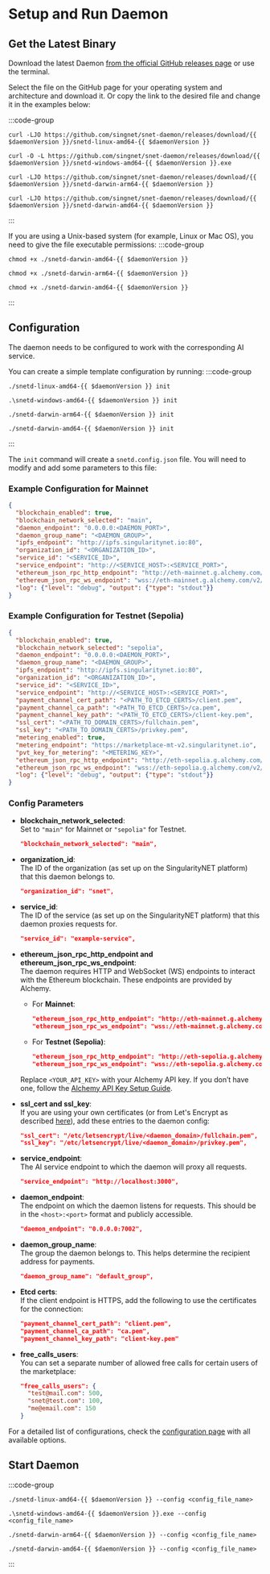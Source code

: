 # Setup and Run Daemon

## Get the Latest Binary

Download the latest Daemon [from the official GitHub releases page](https://github.com/singnet/snet-daemon/releases/latest) or use the terminal.

Select the file on the GitHub page for your operating system and architecture and download it. Or copy the link to the desired file and change it in the examples below:

:::code-group

```sh-vue [Linux]
curl -LJO https://github.com/singnet/snet-daemon/releases/download/{{ $daemonVersion }}/snetd-linux-amd64-{{ $daemonVersion }}
```

```powershell-vue [Windows Powershell/Cmd]
curl -O -L https://github.com/singnet/snet-daemon/releases/download/{{ $daemonVersion }}/snetd-windows-amd64-{{ $daemonVersion }}.exe
```

```sh-vue [MacOS ARM]
curl -LJO https://github.com/singnet/snet-daemon/releases/download/{{ $daemonVersion }}/snetd-darwin-arm64-{{ $daemonVersion }}
```

```sh-vue [MacOS Intel]
curl -LJO https://github.com/singnet/snet-daemon/releases/download/{{ $daemonVersion }}/snetd-darwin-amd64-{{ $daemonVersion }}
```

:::

If you are using a Unix-based system (for example, Linux or Mac OS), you need to give the file executable permissions:
:::code-group

```sh-vue [Linux]
chmod +x ./snetd-darwin-amd64-{{ $daemonVersion }}
```

```sh-vue [MacOS ARM]
chmod +x ./snetd-darwin-arm64-{{ $daemonVersion }}
```

```sh-vue [MacOS Intel]
chmod +x ./snetd-darwin-amd64-{{ $daemonVersion }}
```

:::

## Configuration 

The daemon needs to be configured to work with the corresponding AI service.

You can create a simple template configuration by running:
:::code-group

```sh-vue [Linux]
./snetd-linux-amd64-{{ $daemonVersion }} init
```

```powershell-vue [Windows Powershell/Cmd]
.\snetd-windows-amd64-{{ $daemonVersion }} init
```

```sh-vue [MacOS ARM]
./snetd-darwin-arm64-{{ $daemonVersion }} init
```

```sh-vue [MacOS Intel]
./snetd-darwin-amd64-{{ $daemonVersion }} init
```

:::

The `init` command will create a `snetd.config.json` file. You will need to modify and add some parameters to this file:

### Example Configuration for Mainnet
```json
{
  "blockchain_enabled": true,
  "blockchain_network_selected": "main",
  "daemon_endpoint": "0.0.0.0:<DAEMON_PORT>",
  "daemon_group_name": "<DAEMON_GROUP>",
  "ipfs_endpoint": "http://ipfs.singularitynet.io:80",
  "organization_id": "<ORGANIZATION_ID>",
  "service_id": "<SERVICE_ID>",
  "service_endpoint": "http://<SERVICE_HOST>:<SERVICE_PORT>",
  "ethereum_json_rpc_http_endpoint": "http://eth-mainnet.g.alchemy.com/v2/<YOUR_API_KEY>",
  "ethereum_json_rpc_ws_endpoint": "wss://eth-mainnet.g.alchemy.com/v2/<YOUR_API_KEY>",
  "log": {"level": "debug", "output": {"type": "stdout"}}
}
```

### Example Configuration for Testnet (Sepolia)
```json
{
  "blockchain_enabled": true,
  "blockchain_network_selected": "sepolia",
  "daemon_endpoint": "0.0.0.0:<DAEMON_PORT>",
  "daemon_group_name": "<DAEMON_GROUP>",
  "ipfs_endpoint": "http://ipfs.singularitynet.io:80",
  "organization_id": "<ORGANIZATION_ID>",
  "service_id": "<SERVICE_ID>",
  "service_endpoint": "http://<SERVICE_HOST>:<SERVICE_PORT>",
  "payment_channel_cert_path": "<PATH_TO_ETCD_CERTS>/client.pem",
  "payment_channel_ca_path": "<PATH_TO_ETCD_CERTS>/ca.pem",
  "payment_channel_key_path": "<PATH_TO_ETCD_CERTS>/client-key.pem",
  "ssl_cert": "<PATH_TO_DOMAIN_CERTS>/fullchain.pem",
  "ssl_key": "<PATH_TO_DOMAIN_CERTS>/privkey.pem",
  "metering_enabled": true,
  "metering_endpoint": "https://marketplace-mt-v2.singularitynet.io",
  "pvt_key_for_metering": "<METERING_KEY>",
  "ethereum_json_rpc_http_endpoint": "http://eth-sepolia.g.alchemy.com/v2/<YOUR_API_KEY>",
  "ethereum_json_rpc_ws_endpoint": "wss://eth-sepolia.g.alchemy.com/v2/<YOUR_API_KEY>",
  "log": {"level": "debug", "output": {"type": "stdout"}}
}
```

### Config Parameters

- **blockchain_network_selected**:  
  Set to `"main"` for Mainnet or `"sepolia"` for Testnet.
  ```json
  "blockchain_network_selected": "main",
  ```

- **organization_id**:  
  The ID of the organization (as set up on the SingularityNET platform) that this daemon belongs to.
  ```json
  "organization_id": "snet",
  ```

- **service_id**:  
  The ID of the service (as set up on the SingularityNET platform) that this daemon proxies requests for.
  ```json
  "service_id": "example-service",
  ```

- **ethereum_json_rpc_http_endpoint and ethereum_json_rpc_ws_endpoint**:  
  The daemon requires HTTP and WebSocket (WS) endpoints to interact with the Ethereum blockchain. These endpoints are provided by Alchemy.  
  - For **Mainnet**:  
    ```json
    "ethereum_json_rpc_http_endpoint": "http://eth-mainnet.g.alchemy.com/v2/<YOUR_API_KEY>",
    "ethereum_json_rpc_ws_endpoint": "wss://eth-mainnet.g.alchemy.com/v2/<YOUR_API_KEY>"
    ```  
  - For **Testnet (Sepolia)**:  
    ```json
    "ethereum_json_rpc_http_endpoint": "http://eth-sepolia.g.alchemy.com/v2/<YOUR_API_KEY>",
    "ethereum_json_rpc_ws_endpoint": "wss://eth-sepolia.g.alchemy.com/v2/<YOUR_API_KEY>"
    ```  
  Replace `<YOUR_API_KEY>` with your Alchemy API key. If you don’t have one, follow the [Alchemy API Key Setup Guide](/docs/products/DecentralizedAIPlatform/Daemon/alchemy-api/).


- **ssl_cert and ssl_key**:  
  If you are using your own certificates (or from Let's Encrypt as described [here](/docs/products/DecentralizedAIPlatform/Daemon/daemon-ssl-setup/)), add these entries to the daemon config:
  ```json
  "ssl_cert": "/etc/letsencrypt/live/<daemon_domain>/fullchain.pem",
  "ssl_key": "/etc/letsencrypt/live/<daemon_domain>/privkey.pem",
  ```

- **service_endpoint**:  
  The AI service endpoint to which the daemon will proxy all requests.
  ```json
  "service_endpoint": "http://localhost:3000",
  ```

- **daemon_endpoint**:  
  The endpoint on which the daemon listens for requests. This should be in the `<host>:<port>` format and publicly accessible.
  ```json
  "daemon_endpoint": "0.0.0.0:7002",
  ```

- **daemon_group_name**:  
  The group the daemon belongs to. This helps determine the recipient address for payments.
  ```json
  "daemon_group_name": "default_group",
  ```

- **Etcd certs**:  
  If the client endpoint is HTTPS, add the following to use the certificates for the connection:
  ```json
  "payment_channel_cert_path": "client.pem",
  "payment_channel_ca_path": "ca.pem",
  "payment_channel_key_path": "client-key.pem"
  ```

- **free_calls_users**:  
  You can set a separate number of allowed free calls for certain users of the marketplace:
  ```json
  "free_calls_users": {
    "test@mail.com": 500,
    "snet@test.com": 100,
    "me@email.com": 150
  }
  ```

For a detailed list of configurations, check the [configuration page](https://github.com/singnet/snet-daemon#configuration) with all available options.

## Start Daemon

:::code-group

```sh-vue [Linux]
./snetd-linux-amd64-{{ $daemonVersion }} --config <config_file_name>
```

```powershell-vue [Windows Powershell/Cmd]
.\snetd-windows-amd64-{{ $daemonVersion }}.exe --config <config_file_name>
```

```sh-vue [MacOS ARM]
./snetd-darwin-arm64-{{ $daemonVersion }} --config <config_file_name>
```

```sh-vue [MacOS Intel]
./snetd-darwin-amd64-{{ $daemonVersion }} --config <config_file_name>
```

:::
